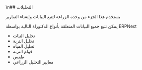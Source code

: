 \n## التحليلات

يستخدم هذا الجزء من وحدة الزراعة لتتبع البيانات وإنشاء التقارير

يمكن تتبع جميع البيانات المتعلقة بأنواع الدكتوراة التالية بواسطة ERPNext

* تحليل النبات
* تحليل التربة
* تحليل المياه
*   قوام التربة
*   طقس
* معايير التحليل الزراعي